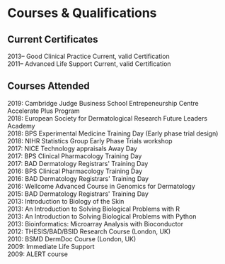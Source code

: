 # Courses & Qualifications

## Current Certificates 

2013– Good Clinical Practice Current, valid Certification <br>
2011– Advanced Life Support Current, valid Certification<br>

## Courses Attended 

2019: Cambridge Judge Business School Entrepeneurship Centre Accelerate Plus Program <br>
2018: European Society for Dermatological Research Future Leaders Academy <br>
2018: BPS Experimental Medicine Training Day (Early phase trial design) <br>
2018: NIHR Statistics Group Early Phase Trials workshop <br>
2017: NICE Technology appraisals Away Day <br>
2017: BPS Clinical Pharmacology Training Day <br>
2017: BAD Dermatology Registrars' Training Day <br>
2016: BPS Clinical Pharmacology Training Day <br>
2016: BAD Dermatology Registrars' Training Day <br>
2016: Wellcome Advanced Course in Genomics for Dermatology <br>
2015: BAD Dermatology Registrars' Training Day <br>
2013: Introduction to Biology of the Skin <br>
2013: An Introduction to Solving Biological Problems with R <br>
2013: An Introduction to Solving Biological Problems with Python <br>
2013: Bioinformatics: Microarray Analysis with Bioconductor <br>
2012: THESIS/BAD/BSID Research Course (London, UK) <br>
2010: BSMD DermDoc Course (London, UK) <br>
2009: Immediate Life Support <br>
2009: ALERT course<br>
